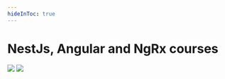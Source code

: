 ```yaml
---
hideInToc: true
---
```


# NestJs, Angular and NgRx courses

<!--
Put the screenshot of the Nestjs Certification on the left
Put the Pluralsight logo on the right
-->

<img class="absolute w-64" src="/certificate-nestjs.png">
<img class="absolute w-64 ml-70" src="/logos/pluralsight-logo.png">
